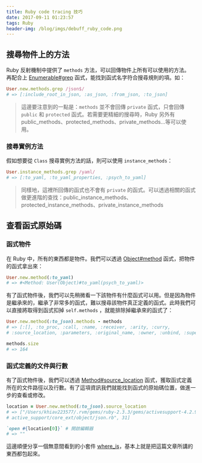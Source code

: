 ```yaml
---
title: Ruby code tracing 技巧
date: 2017-09-11 01:23:57
tags: Ruby
header-img: /blog/imgs/debuff_ruby_code.png
---
```


## 搜尋物件上的方法

Ruby 反射機制中提供了 `methods` 方法，可以回傳物件上所有可以使用的方法。
再配合上 [Enumerable#grep](http://www.rubydoc.info/stdlib/core/Enumerable#grep-instance_method) 函式，能找到函式名字符合搜尋規則的項。如：

```rb
User.new.methods.grep /json$/
# => [:include_root_in_json, :as_json, :from_json, :to_json]
```
> 這邊要注意到的一點是：`methods` 並不會回傳 `private` 函式，只會回傳 `public` 和 `protected` 函式。若需要更精細的搜尋時，Ruby 另外有 public_methods、protected_methods、private_methods...等可以使用。

### 搜尋實例方法

假如想要從 `Class` 搜尋實例方法的話，則可以使用 `instance_methods`：

```rb
User.instance_methods.grep /yaml/
# => [:to_yaml, :to_yaml_properties, :psych_to_yaml]
```

> 同樣地，這裡所回傳的函式也不會有 `private` 的函式。可以透過相關的函式做更進階的查找：public_instance_methods、protected_instance_methods、private_instance_methods

## 查看函式原始碼
### 函式物件

在 Ruby 中，所有的東西都是物件。我們可以透過 [Object#method](http://www.rubydoc.info/stdlib/core/Object:method) 函式，把物件的函式拿出來：
```rb
User.new.method(:to_yaml)
# => #<Method: User(Object)#to_yaml(psych_to_yaml)> 
```

有了函式物件後，我們可以先稍微看一下該物件有什麼函式可以用。但是因為物件是繼承來的，繼承了非常多的函式，難以搜尋該物件真正定義的函式。此時我們可以直接將取得到函式扣掉 `self.methods` ，就能排除掉繼承來的函式了：
```rb
User.new.method(:to_json).methods - methods
# => [:[], :to_proc, :call, :name, :receiver, :arity, :curry, 
# :source_location, :parameters, :original_name, :owner, :unbind, :super_method] 

methods.size
# => 164
```

### 函式定義的文件與行數

有了函式物件後，我們可以透過 [Method#source_location](http://www.rubydoc.info/stdlib/core/Method:source_location) 函式，獲取函式定義所在的文件路徑以及行數。有了這項資訊我們就能找到函式的原始碼位置，做進一步的查看或修改。

```rb
location = User.new.method(:to_json).source_location
# => ["/Users/khiav223577/.rvm/gems/ruby-2.3.3/gems/activesupport-4.2.9/lib/
# active_support/core_ext/object/json.rb", 31]

`open #{location[0]}` # 開啟編輯器
# => ""
```

這邊順便分享一個無意間看到的小套件 [where_is](https://github.com/daveallie/where_is)，基本上就是把這篇文章所講的東西都包起來。
